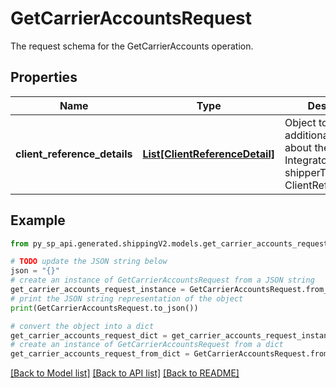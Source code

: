 # GetCarrierAccountsRequest

The request schema for the GetCarrierAccounts operation.

## Properties

Name | Type | Description | Notes
------------ | ------------- | ------------- | -------------
**client_reference_details** | [**List[ClientReferenceDetail]**](ClientReferenceDetail.md) | Object to pass additional information about the MCI Integrator shipperType: List of ClientReferenceDetail | [optional] 

## Example

```python
from py_sp_api.generated.shippingV2.models.get_carrier_accounts_request import GetCarrierAccountsRequest

# TODO update the JSON string below
json = "{}"
# create an instance of GetCarrierAccountsRequest from a JSON string
get_carrier_accounts_request_instance = GetCarrierAccountsRequest.from_json(json)
# print the JSON string representation of the object
print(GetCarrierAccountsRequest.to_json())

# convert the object into a dict
get_carrier_accounts_request_dict = get_carrier_accounts_request_instance.to_dict()
# create an instance of GetCarrierAccountsRequest from a dict
get_carrier_accounts_request_from_dict = GetCarrierAccountsRequest.from_dict(get_carrier_accounts_request_dict)
```
[[Back to Model list]](../README.md#documentation-for-models) [[Back to API list]](../README.md#documentation-for-api-endpoints) [[Back to README]](../README.md)


